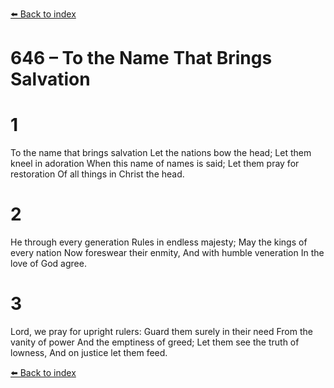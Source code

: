 [⬅️ Back to index](../README.md)

# 646 – To the Name That Brings Salvation


# 1
To the name that brings salvation
Let the nations bow the head;
Let them kneel in adoration
When this name of names is said;
Let them pray for restoration
Of all things in Christ the head.

# 2
He through every generation
Rules in endless majesty;
May the kings of every nation
Now foreswear their enmity,
And with humble veneration
In the love of God agree.

# 3
Lord, we pray for upright rulers:
Guard them surely in their need
From the vanity of power
And the emptiness of greed;
Let them see the truth of lowness,
And on justice let them feed.

[⬅️ Back to index](../README.md)
